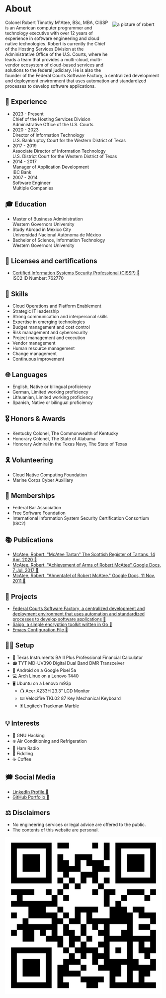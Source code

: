 # About
<img alt="a picture of robert" src="https://avatars.githubusercontent.com/u/5986785" width="153" height="153" align="right" style="padding:0.4rem" />Colonel Robert Timothy MᶜAtee, BSc, MBA, CISSP is an American computer programmer and technology executive with over 12 years of experience in software engineering and cloud native technologies. Robert is currently the Chief of the Hosting Services Division at the Administrative Office of the U.S. Courts, where he leads a team that provides a multi-cloud, multi-vendor ecosystem of cloud-based services and solutions to the federal judiciary. He is also the founder of the Federal Courts Software Factory, a centralized development and deployment environment that uses automation and standardized processes to develop software applications.

## 💼 Experience
* 2023 - Present \
Chief of the Hosting Services Division \
Administrative Office of the U.S. Courts
* 2020 - 2023 \
Director of Information Technology \
U.S. Bankruptcy Court for the Western District of Texas
* 2017 - 2019 \
Associate Director of Information Technology \
U.S. District Court for the Western District of Texas
* 2014 - 2017 \
Manager of Application Development \
IBC Bank
* 2007 - 2014 \
Software Engineer \
Multiple Companies

## 🎓 Education
* Master of Business Administration \
Western Governors University
* Study Abroad in Mexico City \
Universidad Nacional Autónoma de México
* Bachelor of Science, Information Technology \
Western Governors University

## 🪪 Licenses and certifications
* [Certified Information Systems Security Professional (CISSP) 🔗](https://my.isc2.org/s/MemberVerification) \
ISC2 ID Number: 762770

## 🔰 Skills
* Cloud Operations and Platform Enablement
* Strategic IT leadership
* Strong communication and interpersonal skills
* Expertise in emerging technologies
* Budget management and cost control
* Risk management and cybersecurity
* Project management and execution
* Vendor management
* Human resource management
* Change management
* Continuous improvement

## 🌐 Languages
* English, Native or bilingual proficiency
* German, Limited working proficiency
* Lithuanian, Limited working proficiency
* Spanish, Native or bilingual proficiency 

## 🎖️ Honors & Awards
* Kentucky Colonel, The Commonwealth of Kentucky
* Honorary Colonel, The State of Alabama
* Honorary Admiral in the Texas Navy, The State of Texas

## 🎗️ Volunteering
* Cloud Native Computing Foundation
* Marine Corps Cyber Auxiliary

## 📛 Memberships
* Federal Bar Association
* Free Software Foundation
* International Information System Security Certification Consortium (ISC2)

## 📚 Publications
* [McAtee, Robert. "McAtee Tartan" The Scottish Register of Tartans, 14 Apr. 2020 🔗](https://www.tartanregister.gov.uk/tartanDetails?ref=12817.)
* [McAtee, Robert. "Achievement of Arms of Robert McAtee" Google Docs, 7 Jul. 2017 🔗](https://docs.google.com/document/d/1SMOO2RYMsaUhcvirnEURA5wGhilk8LLbX0K8ys1hjkI)
* [McAtee, Robert. "Ahnentafel of Robert McAtee." Google Docs, 11 Nov. 2011 🔗](https://docs.google.com/document/d/1cfINq0EpfvZh7y5q0bEj2X7GOajwXPklmjRmErUOYhU)

## 🎯 Projects
* [Federal Courts Software Factory, a centralized development and deployment environment that uses automation and standardized processes to develop software applications 🔗](https://github.com/federal-courts-software-factory)
* [Saigo, a simple encryption toolkit written in Go 🔗](https://github.com/robertmcatee/saigo)
* [Emacs Configuration File 🔗](https://github.com/robertmcatee/.emacs.d/blob/master/init.el)

## 👨‍💻 Setup
* 🧮 Texas Instruments BA II Plus Professional Financial Calculator
* 📻 TYT MD-UV390 Digital Dual Band DMR Transceiver
* 📱 Android on a Google Pixel 5a
* 💻 Arch Linux on a Lenovo T440
* 🖥️ Ubuntu on a Lenovo m93p
  * 📺 Acer X233H 23.3” LCD Monitor
  * ⌨️ Velocifire TKL02 87 Key Mechanical Keyboard
  * 🖲️ Logitech Trackman Marble

## 💡 Interests
* 🐃 GNU Hacking
* ❄️ Air Conditioning and Refrigeration
* 📡 Ham Radio
* 🎻 Fiddling
* ☕ Coffee

## 🗯️ Social Media
* [LinkedIn Profile 🔗](https://www.linkedin.com/in/robertmcatee)
* [GitHub Portfolio 🔗](https://github.com/robertmcatee)

## ⚖️ Disclaimers
* No engineering services or legal advice are offered to the public.
* The contents of this website are personal.

![qr code for this site](qr-code.png)
